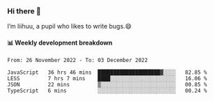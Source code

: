 ### Hi there 👋
I’m liihuu, a pupil who likes to write bugs.😄


#### 📊 Weekly development breakdown
<!--START_SECTION:waka-->

```text
From: 26 November 2022 - To: 03 December 2022

JavaScript   36 hrs 46 mins  ████████████████████▓░░░░   82.85 %
LESS         7 hrs 7 mins    ████░░░░░░░░░░░░░░░░░░░░░   16.06 %
JSON         22 mins         ▒░░░░░░░░░░░░░░░░░░░░░░░░   00.85 %
TypeScript   6 mins          ░░░░░░░░░░░░░░░░░░░░░░░░░   00.24 %
```

<!--END_SECTION:waka-->

<!--
**liihuu/liihuu** is a ✨ _special_ ✨ repository because its `README.md` (this file) appears on your GitHub profile.

Here are some ideas to get you started:

- 🔭 I’m currently working on ...
- 🌱 I’m currently learning ...
- 👯 I’m looking to collaborate on ...
- 🤔 I’m looking for help with ...
- 💬 Ask me about ...
- 📫 How to reach me: ...
- 😄 Pronouns: ...
- ⚡ Fun fact: ...
-->
